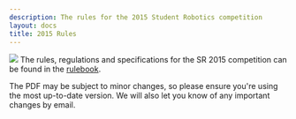 ```yaml
---
description: The rules for the 2015 Student Robotics competition
layout: docs
title: 2015 Rules
---
```

[<img class="left" src="/resources/2015/rulebook.png" />](/resources/2015/rulebook.pdf)
The rules, regulations and specifications for the SR 2015 competition can be found in the [rulebook](/resources/2015/rulebook.pdf).

The PDF may be subject to minor changes, so please ensure you're using the most up-to-date version.
We will also let you know of any important changes by email.
